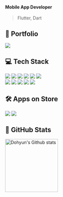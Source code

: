 #### Mobile App Developer 
> Flutter, Dart

## 🔖 Portfolio
<a href="https://www.notion.so/dohyxx/e9fc33a727ac4171a6faf5a58ef5abd6?pvs=4"><img src="https://img.shields.io/badge/-portfolio-important"/></a> </t>

## 💻 Tech Stack
<img src="https://img.shields.io/badge/Flutter-02569B?style=flat&logo=Flutter&logoColor=white"/> </t>
<img src="https://img.shields.io/badge/Dart-0175C2?style=flat&logo=Dart&logoColor=white"/> 
<img src="https://img.shields.io/badge/Java-F37C20?style=flat&logo=Java&logoColor=white"/> 
<img src="https://img.shields.io/badge/MySQL-4479A1?style=flat&logo=MySQL&logoColor=white"/> 
<img src="https://img.shields.io/badge/PHP-777BB4?style=flat&logo=PHP&logoColor=white"/> 
<img src="https://img.shields.io/badge/Laravel-FF2D20?style=flat&logo=Laravel&logoColor=white"/><br/>
<img src="https://img.shields.io/badge/iOS-000000?style=flat&logo=Apple&logoColor=white"/>
<img src="https://img.shields.io/badge/Android-3DDC84?style=flat&logo=Android&logoColor=white"/>
<img src="https://img.shields.io/badge/Xcode-147EFB?style=flat&logo=Xcode&logoColor=white"/>
<img src="https://img.shields.io/badge/Notion-000000?style=flat&logo=Notion&logoColor=white"/>
<img src="https://img.shields.io/badge/Github-181717?style=flat&logo=Github&logoColor=white"/>


## 🛠 Apps on Store
<a href="https://apps.apple.com/kr/app/%EC%9B%A8%EC%9D%B4%EB%B8%94-wayble/id1620493369"><img src="https://img.shields.io/badge/App Store-0D96F6?style=flat&logo=App Store&logoColor=white"/></a> </t>
<a href="https://play.google.com/store/apps/details?id=eco.wayble.app.driver"><img src="https://img.shields.io/badge/Google Play-414141?style=flat&logo=Google Play&logoColor=white"/></a> </t>


## 🦊 GitHub Stats
<a href="https://github.com/dohyxx"><img align="center" style="height:170px" src="https://github-readme-stats.vercel.app/api?username=dohyxx&show_icons=true&include_all_commits=true&theme=swift&hide_border=true" alt="Dohyun's Github stats" /></a>



